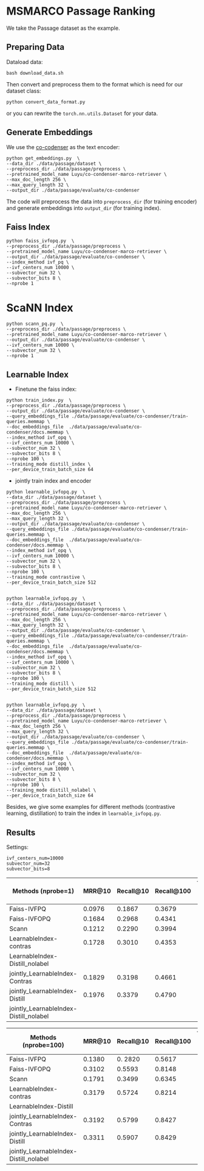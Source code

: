 # MSMARCO Passage Ranking
We take the Passage dataset as the example.   

## Preparing Data
Dataload data:
```
bash download_data.sh
```
Then convert and preprocess them to the format which is need for our dataset class: 
```
python convert_data_format.py
```
 or you can rewrite the `torch.nn.utils.Dataset` for your data.


## Generate Embeddings
We use the [co-codenser](https://github.com/luyug/Condenser) as the text encoder:
```
python get_embeddings.py  \
--data_dir ./data/passage/dataset \
--preprocess_dir ./data/passage/preprocess \
--pretrained_model_name Luyu/co-condenser-marco-retriever \
--max_doc_length 256 \
--max_query_length 32 \
--output_dir ./data/passage/evaluate/co-condenser 
```
The code will preprocess the data into `preprocess_dir` (for training encoder)
and generate embeddings into `output_dir` (for training index).

## Faiss Index
```
python faiss_ivfopq.py  \
--preprocess_dir ./data/passage/preprocess \
--pretrained_model_name Luyu/co-condenser-marco-retriever \
--output_dir ./data/passage/evaluate/co-condenser \
--index_method ivf_pq \
--ivf_centers_num 10000 \
--subvector_num 32 \
--subvector_bits 8 \
--nprobe 1
```

# ScaNN Index
```
python scann_pq.py  \
--preprocess_dir ./data/passage/preprocess \
--pretrained_model_name Luyu/co-condenser-marco-retriever \
--output_dir ./data/passage/evaluate/co-condenser \
--ivf_centers_num 10000 \
--subvector_num 32 \
--nprobe 1
```


## Learnable Index
- Finetune the faiss index:
```
python train_index.py  \
--preprocess_dir ./data/passage/preprocess \
--output_dir ./data/passage/evaluate/co-condenser \
--query_embeddings_file ./data/passage/evaluate/co-condenser/train-queries.memmap \
--doc_embeddings_file  ./data/passage/evaluate/co-condenser/docs.memmap \
--index_method ivf_opq \
--ivf_centers_num 10000 \
--subvector_num 32 \
--subvector_bits 8 \
--nprobe 100 \
--training_mode distill_index \
--per_device_train_batch_size 64
```


- jointly train index and encoder
```
python learnable_ivfopq.py  \
--data_dir ./data/passage/dataset \
--preprocess_dir ./data/passage/preprocess \
--pretrained_model_name Luyu/co-condenser-marco-retriever \
--max_doc_length 256 \
--max_query_length 32 \
--output_dir ./data/passage/evaluate/co-condenser \
--query_embeddings_file ./data/passage/evaluate/co-condenser/train-queries.memmap \
--doc_embeddings_file  ./data/passage/evaluate/co-condenser/docs.memmap \
--index_method ivf_opq \
--ivf_centers_num 10000 \
--subvector_num 32 \
--subvector_bits 8 \
--nprobe 100 \
--training_mode contrastive \
--per_device_train_batch_size 512


python learnable_ivfopq.py  \
--data_dir ./data/passage/dataset \
--preprocess_dir ./data/passage/preprocess \
--pretrained_model_name Luyu/co-condenser-marco-retriever \
--max_doc_length 256 \
--max_query_length 32 \
--output_dir ./data/passage/evaluate/co-condenser \
--query_embeddings_file ./data/passage/evaluate/co-condenser/train-queries.memmap \
--doc_embeddings_file  ./data/passage/evaluate/co-condenser/docs.memmap \
--index_method ivf_opq \
--ivf_centers_num 10000 \
--subvector_num 32 \
--subvector_bits 8 \
--nprobe 100 \
--training_mode distill \
--per_device_train_batch_size 512


python learnable_ivfopq.py  \
--data_dir ./data/passage/dataset \
--preprocess_dir ./data/passage/preprocess \
--pretrained_model_name Luyu/co-condenser-marco-retriever \
--max_doc_length 256 \
--max_query_length 32 \
--output_dir ./data/passage/evaluate/co-condenser \
--query_embeddings_file ./data/passage/evaluate/co-condenser/train-queries.memmap \
--doc_embeddings_file  ./data/passage/evaluate/co-condenser/docs.memmap \
--index_method ivf_opq \
--ivf_centers_num 10000 \
--subvector_num 32 \
--subvector_bits 8 \
--nprobe 100 \
--training_mode distill_nolabel \
--per_device_train_batch_size 64
```
Besides, we give some examples for different methods (contrastive learning, distillation) to train the index in `learnable_ivfopq.py`.




## Results
Settings:
```
ivf_centers_num=10000
subvector_num=32
subvector_bits=8
```

Methods (nprobe=1) | MRR@10 | Recall@10 | Recall@100 | Time(ms per query) |
------- | ------- | ------- |  ------- | ------- |
Faiss-IVFPQ | 0.0976 | 0.1867 | 0.3679 | |
Faiss-IVFOPQ | 0.1684 | 0.2968 | 0.4341 |  |
Scann | 0.1212 | 0.2290 | 0.3994 | |
LearnableIndex-contras | 0.1728 | 0.3010 | 0.4353 | |
LearnableIndex-Distill_nolabel |  | | | |
jointly_LearnableIndex-Contras | 0.1829 | 0.3198 | 0.4661 | |
jointly_LearnableIndex-Distill | 0.1976 | 0.3379 | 0.4790 | |
jointly_LearnableIndex-Distill_nolabel | | | | |



Methods (nprobe=100)| MRR@10 | Recall@10 | Recall@100 | Time(ms per query) |
------- | ------- | ------- |  ------- | ------- |
Faiss-IVFPQ | 0.1380 | 0. 2820 | 0.5617 |  |
Faiss-IVFOPQ | 0.3102 | 0.5593 | 0.8148 |  |
Scann | 0.1791 | 0.3499 | 0.6345 | |
LearnableIndex-contras | 0.3179 | 0.5724 | 0.8214 | |
LearnableIndex-Distill | | | | |
jointly_LearnableIndex-Contras | 0.3192 | 0.5799 | 0.8427 |  |
jointly_LearnableIndex-Distill | 0.3311 | 0.5907 | 0.8429 |  |
jointly_LearnableIndex-Distill_nolabel | | | | |





